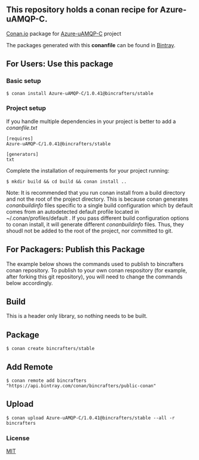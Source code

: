 ## This repository holds a conan recipe for Azure-uAMQP-C.

[Conan.io](https://conan.io) package for [Azure-uAMQP-C](https://github.com/Azure/azure-uamqp-c) project

The packages generated with this **conanfile** can be found in [Bintray](https://bintray.com/bincrafters/public-conan/Azure-uAMQP-C%3Abincrafters).

## For Users: Use this package

### Basic setup

    $ conan install Azure-uAMQP-C/1.0.41@bincrafters/stable

### Project setup

If you handle multiple dependencies in your project is better to add a *conanfile.txt*

    [requires]
    Azure-uAMQP-C/1.0.41@bincrafters/stable

    [generators]
    txt

Complete the installation of requirements for your project running:</small></span>

    $ mkdir build && cd build && conan install ..
	
Note: It is recommended that you run conan install from a build directory and not the root of the project directory.  This is because conan generates *conanbuildinfo* files specific to a single build configuration which by default comes from an autodetected default profile located in ~/.conan/profiles/default .  If you pass different build configuration options to conan install, it will generate different *conanbuildinfo* files.  Thus, they shoudl not be added to the root of the project, nor committed to git. 

## For Packagers: Publish this Package

The example below shows the commands used to publish to bincrafters conan repository. To publish to your own conan respository (for example, after forking this git repository), you will need to change the commands below accordingly. 

## Build  

This is a header only library, so nothing needs to be built.

## Package 

    $ conan create bincrafters/stable
	
## Add Remote

	$ conan remote add bincrafters "https://api.bintray.com/conan/bincrafters/public-conan"

## Upload

    $ conan upload Azure-uAMQP-C/1.0.41@bincrafters/stable --all -r bincrafters

### License
[MIT](LICENSE)
